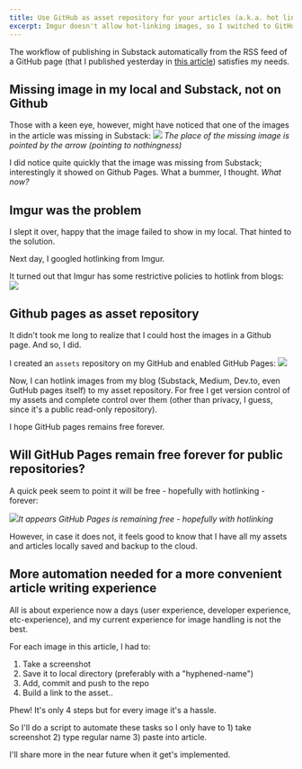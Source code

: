 ```yaml
---
title: Use GitHub as asset repository for your articles (a.k.a. hot linking images to GitHub)
excerpt: Imgur doesn't allow hot-linking images, so I switched to GitHubb as my asset repository.
---
```

The workflow of publishing in Substack automatically from the RSS feed of a GitHub page (that I published yesterday in [this article](https://anrodriguez.substack.com/p/how-to-write-articles-in-markdown-for-substack-and-medium-using-github-pages-atom-rss-feedshtml)) satisfies my needs.
## Missing image in my local and Substack, not on Github
Those with a keen eye, however, might have noticed that one of the images in the article was missing in Substack:
![](https://siran.github.io/assets/writing/missing-image-in-article.jpg)
*The place of the missing image is pointed by the arrow (pointing to nothingness)*

I did notice quite quickly that the image was missing from Substack; interestingly it showed on Github Pages. What a bummer, I thought. *What now?*
## Imgur was the problem
I slept it over, happy that the image failed to show in my local. That hinted to the solution.

Next day, I googled hotlinking from Imgur.

It turned out that Imgur has some restrictive policies to hotlink from blogs:
![](https://siran.github.io/assets/writing/hot-linking-from-imgur-not-allowed.png)
## Github pages as asset repository
It didn't took me long to realize that I could host the images in a Github page. And so, I did.

I created an `assets` repository on my GitHub and enabled GitHub Pages:
![](https://siran.github.io/assets/writing/enabling-git-hub-pages.png)

Now, I can hotlink images from my blog (Substack, Medium, Dev.to, even GutHub pages itself) to my asset repository. For free I get version control of my assets and complete control over them (other than privacy, I guess, since it's a public read-only repository).

I hope GitHub pages remains free forever.

## Will GitHub Pages remain free forever for public repositories?
A quick peek seem to point it will be free - hopefully with hotlinking - forever:

![](https://siran.github.io/assets/writing/github-pages-free-forever.png)*It appears GitHub Pages is remaining free - hopefully with hotlinking*

However, in case it does not, it feels good to know that I have all my assets and articles locally saved and backup to the cloud.

## More automation needed for a more convenient article writing experience
All is about experience now a days (user experience, developer experience, etc-experience), and my current experience for image handling is not the best.

For each image in this article, I had to:

1. Take a screenshot
2. Save it to local directory (preferably with a "hyphened-name")
3. Add, commit and push to the repo
4. Build a link to the asset..

Phew! It's only 4 steps but for every image it's a hassle.

So I'll do a script to automate these tasks so I only have to 1) take screenshot 2) type regular name 3) paste into article.

I'll share more in the near future when it get's implemented.
